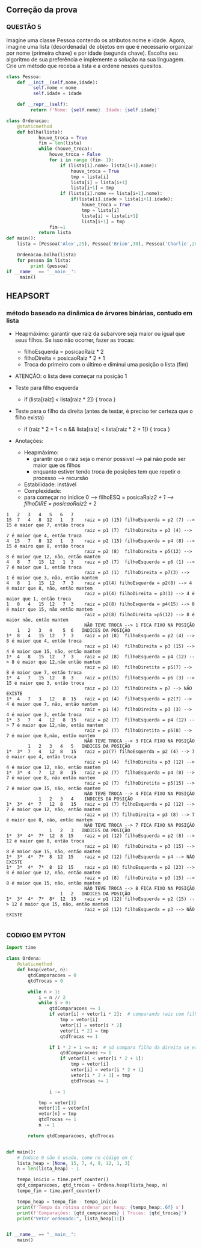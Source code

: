 ## Correção da prova
### QUESTÃO 5 
Imagine uma classe Pessoa contendo os atributos nome e idade. Agora, imagine uma lista (desordenada) de objetos em que é necessario organizar por nome (primeira chave) e por idade (segunda chave). Escolha seu algoritmo de sua preferência e implemente a solução na sua linguagem. Crie um método que receba a lista e a ordene nesses quesitos.
```.py
class Pessoa:
    def __init__(self,nome,idade):
          self.nome = nome
          self.idade = idade

    def __repr__(self):
         return f'Nome: {self.nome}. Idade: {self.idade}'

class Ordenacao:
    @staticmethod
    def bolha(lista):
            houve_troca = True
            fim = len(lista)
            while (houve_troca):    
                houve_troca = False
                for i in range (fim- 1):
                    if (lista[i].nome> lista[i+1].nome):
                        houve_troca = True
                        tmp = lista[i]
                        lista[i] = lista[i+1]
                        lista[i+1] = tmp
                    if (lista[i].nome == lista[i+1].nome):
                        if(lista[i].idade > lista[i+1].idade):
                            houve_troca = True
                            tmp = lista[i]
                            lista[i] = lista[i+1]
                            lista[i+1] = tmp     
                fim-=1
            return lista
def main():       
    lista = [Pessoa('Alex',25), Pessoa('Brian',30), Pessoa('Charlie',20), Pessoa('Alex',15), Pessoa('Brian',25)]

    Ordenacao.bolha(lista)
    for pessoa in lista:
         print (pessoa)
if __name__ == '__main__':
     main()
```
 

## HEAPSORT 
### método baseado na dinâmica de árvores binárias, contudo em lista
- Heapmáximo: garantir que raiz da subarvore seja maior ou igual que seus filhos. Se isso não ocorrer, fazer as trocas:
    - filhoEsquerda = posicaoRaiz * 2
    - filhoDireita = posicaoRaiz * 2 + 1
    - Troca do primeiro com o último e diminui uma posição o lista (fim)
  
- ATENÇÃO: o lista deve começar na posição 1
- Teste para filho esquerda 
   - if (lista[raiz] < lista[raiz * 2]) { troca }
- Teste para o filho da direita (antes de testar, é preciso ter certeza que o filho exista)
   - if (raiz * 2 + 1 < n && lista[raiz] < lista[raiz * 2 + 1]) { troca }
- Anotações:
    - Heapmáximo:
      - garantir que o raiz seja o menor possivel --> pai não pode ser maior que os filhos
      - enquanto estiver tendo troca de posições tem que repetir o processo --> recursão
    - Estabilidade: instável
    - Complexidade:
    - para começar no inidice 0 --> filhoESQ = posicaRaiz*2 + 1
                                --> filhoDIRE = posicaoRaiz*2 + 2 
```
1   2   3   4   5   6   7
15  7   4   8  12   1   3    raiz = p1 (15) filhoEsquerda = p2 (7) --> 15 é maior que 7, então troca
                             raiz = p1 (7)  filhoDireita = p3 (4) --> 7 é maior que 4, então troca
4  15   7   8  12   1   3    raiz = p2 (15) filhoEsquerda = p4 (8) --> 15 é mairo que 8, então troca
                             raiz = p2 (8)  filhoDireita = p5(12) --> 8 é maior que 12, não, então mantem
4   8   7   15  12   1  3    raiz = p3 (7)  filhoEsquerda = p6 (1) --> 7 é maior que 1, então troca
                             raiz = p3 (1)  filhoDireita = p7(3) -->  1 é maior que 3, não, então mantem
4   8   1   15  12   7  3    raiz = p1(4) filhoEsquerda = p2(8) --> 4 é maior que 8, não, então mantem
                             raiz = p1(4) filhoDireita = p3(1) --> 4 é maior que 1, então troca
1   8   4   15  12   7  3    raiz = p2(8) filhoEsquerda = p4(15) --> 8 é maior que 15, não então mantem
                             raiz = p2(8) filhoDireita =p5(12) --> 8 é maior não, então mantem
                             NÃO TEVE TROCA --> 1 FICA FIXO NA POSIÇÃO
    1   2   3   4    5  6   INDICES DA POSIÇÃO
1*  8   4   15  12   7  3    raiz = p1 (8)  filhoEsquerda = p2 (4) --> 8 é maior que 4, então troca
                             raiz = p1 (4)  filhoDireita = p3 (15) --> 4 é maior que 15, não, então mantem
1*  4   8   15  12   7  3    raiz = p2 (8)  filhoEsquerda = p4 (12) --> 8 é maior que 12,não então mantem
                             raiz = p2 (8)  filhoDiretita = p5(7) --> 8 é maior que 7, então troca
1*  4   7   15  12   8  3    raiz = p3(15)  filhoEsquerda = p6 (3) --> 15 é maior que 3, então troca
                             raiz = p3 (3)  filhoDireita = p7 --> NÃO EXISTE
1*  4   7   3   12   8  15   raiz = p1 (4)  filhoEsquerda = p2(7) --> 4 é maior que 7, não, então mantem
                             raiz = p1 (4)  filhoDireita = p3 (3) --> 4 é maior que 3, então troca
1*  3   7   4   12   8  15   raiz = p2 (7)  filhoEsquerda = p4 (12) --> 7 é maior que 12,não, então mantem
                             raiz = p2 (7)  filhoDiretita = p5(8) --> 7 é maior que 8,não, então mantem
                             NÃO TEVE TROCA --> 3 FICA FIXO NA POSIÇÃO
        1   2   3   4   5   INDICES DA POSIÇÃO
1*  3*  7   4   12  8   15   raiz = p1(7) filhoEsquerda = p2 (4) --> 7 é maior que 4, então troca
                             raiz = p1 (4)  filhoDireita = p3 (12) --> 4 é maior que 12, não, então mantem
1*  3*  4   7   12  8   15   raiz = p2 (7)  filhoEsquerda = p4 (8) --> 7 é maior que 8, não então mantem
                             raiz = p2 (7)  filhoDiretita = p5(15) --> 7 é maior que 15, não, então mantem
                             NÃO TEVE TROCA --> 4 FICA FIXO NA POSIÇÃO
            1   2   3   4    INDICES DA POSIÇÃO
1*  3*  4*  7   12  8   15   raiz = p1 (7) filhoEsquerda = p2 (12) --> 7 é maior que 12, não, então mantem
                             raiz = p1 (7) filhoDireita = p3 (8) --> 7 é maior que 8, não, então mantem
                             NÃO TEVE TROCA --> 7 FICA FIXO NA POSIÇÃO
                1   2   3   INDICES DA POSIÇÃO
1*  3*  4*  7*  12  8  15    raiz = p1 (12) filhoEsquerda = p2 (8) --> 12 é maior que 8, então troca
                             raiz = p1 (8)  filhoDireita = p3 (15) --> 8 é maior que 15, não, então mantem
1*  3*  4*  7*  8  12  15    raiz = p2 (12) filhoEsquerda = p4 --> NÃO EXISTE
1*  3*  4*  7*  8  12  15    raiz = p1 (8) filhoEsquerda = p2 (23) --> 8 é maior que 12, não, então mantem
                             raiz = p1 (8)  filhoDireita = p3 (15) --> 8 é maior que 15, não, então mantem
                             NÃO TEVE TROCA --> 8 FICA FIXO NA POSIÇÃO
                    1   2   INDICES DA POSIÇÃO
1*  3*  4*  7*  8*  12  15   raiz = p1 (12) filhoEsquerda = p2 (15) --> 12 é maior que 15, não, então mantem
                             raiz = p2 (12) filhoEsquerda = p3 --> NÃO EXISTE


```
### CODIGO EM PYTON
```.py
import time

class Ordena:
    @staticmethod
    def heap(vetor, n):
        qtdComparacoes = 0
        qtdTrocas = 0

        while n > 1:
            i = n // 2
            while i > 0:
                qtdComparacoes += 1
                if vetor[i] < vetor[i * 2]:  # comparando raiz com filho da esquerda
                    tmp = vetor[i]
                    vetor[i] = vetor[i * 2]
                    vetor[i * 2] = tmp
                    qtdTrocas += 1

                if i * 2 + 1 <= n:  # só compara filho da direita se existir
                    qtdComparacoes += 1
                    if vetor[i] < vetor[i * 2 + 1]:
                        tmp = vetor[i]
                        vetor[i] = vetor[i * 2 + 1]
                        vetor[i * 2 + 1] = tmp
                        qtdTrocas += 1

                i -= 1

            tmp = vetor[1]
            vetor[1] = vetor[n]
            vetor[n] = tmp
            qtdTrocas += 1
            n -= 1

        return qtdComparacoes, qtdTrocas


def main():
    # Índice 0 não é usado, como no código em C
    lista_heap = [None, 15, 7, 4, 8, 12, 1, 3]
    n = len(lista_heap) - 1

    tempo_inicio = time.perf_counter()
    qtd_comparacoes, qtd_trocas = Ordena.heap(lista_heap, n)
    tempo_fim = time.perf_counter()

    tempo_heap = tempo_fim - tempo_inicio
    print(f'Tempo da rotina ordenar por heap: {tempo_heap:.6f} s')
    print(f'Comparações: {qtd_comparacoes} | Trocas: {qtd_trocas}')
    print("Vetor ordenado:", lista_heap[1:])


if __name__ == "__main__":
    main()

```
